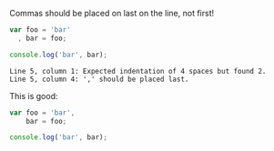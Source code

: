 Commas should be placed on last on the line, not first!

```js
var foo = 'bar'
  , bar = foo;

console.log('bar', bar);
```

```output
Line 5, column 1: Expected indentation of 4 spaces but found 2.
Line 5, column 4: ',' should be placed last.
```

This is good:

```js
var foo = 'bar',
    bar = foo;

console.log('bar', bar);
```
